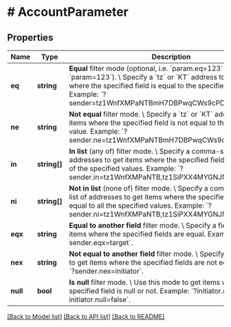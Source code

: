 # # AccountParameter

## Properties

Name | Type | Description | Notes
------------ | ------------- | ------------- | -------------
**eq** | **string** | **Equal** filter mode (optional, i.e. &#x60;param.eq&#x3D;123&#x60; is the same as &#x60;param&#x3D;123&#x60;). \\ Specify a &#x60;tz&#x60; or &#x60;KT&#x60; address to get items where the specified field is equal to the specified value.  Example: &#x60;?sender&#x3D;tz1WnfXMPaNTBmH7DBPwqCWs9cPDJdkGBTZ8&#x60;. | [optional]
**ne** | **string** | **Not equal** filter mode. \\ Specify a &#x60;tz&#x60; or &#x60;KT&#x60; address to get items where the specified field is not equal to the specified value.  Example: &#x60;?sender.ne&#x3D;tz1WnfXMPaNTBmH7DBPwqCWs9cPDJdkGBTZ8&#x60;. | [optional]
**in** | **string[]** | **In list** (any of) filter mode. \\ Specify a comma-separated list of addresses to get items where the specified field is equal to one of the specified values.  Example: &#x60;?sender.in&#x3D;tz1WnfXMPaNTB,tz1SiPXX4MYGNJND&#x60;. | [optional]
**ni** | **string[]** | **Not in list** (none of) filter mode. \\ Specify a comma-separated list of addresses to get items where the specified field is not equal to all the specified values.  Example: &#x60;?sender.ni&#x3D;tz1WnfXMPaNTB,tz1SiPXX4MYGNJND&#x60;. | [optional]
**eqx** | **string** | **Equal to another field** filter mode. \\ Specify a field name to get items where the specified fields are equal.  Example: &#x60;?sender.eqx&#x3D;target&#x60;. | [optional]
**nex** | **string** | **Not equal to another field** filter mode. \\ Specify a field name to get items where the specified fields are not equal.  Example: &#x60;?sender.nex&#x3D;initiator&#x60;. | [optional]
**null** | **bool** | **Is null** filter mode. \\ Use this mode to get items where the specified field is null or not.  Example: &#x60;?initiator.null&#x60; or &#x60;?initiator.null&#x3D;false&#x60;. | [optional]

[[Back to Model list]](../../README.md#models) [[Back to API list]](../../README.md#endpoints) [[Back to README]](../../README.md)
